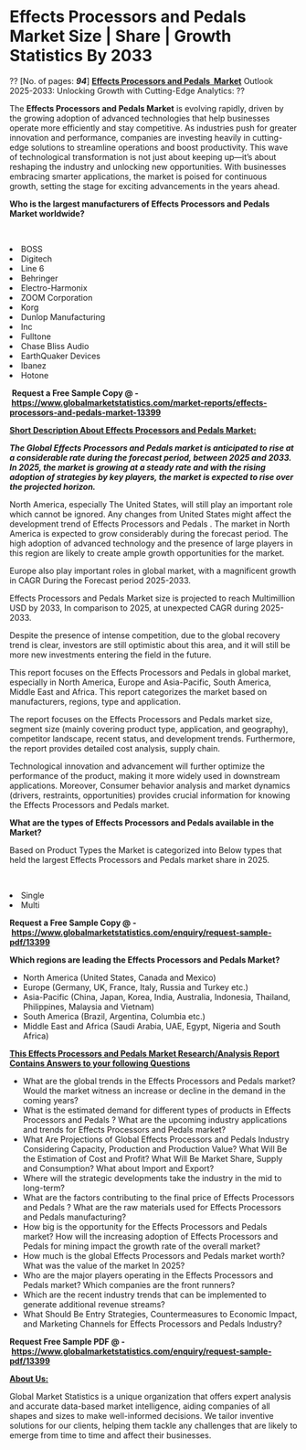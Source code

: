 <H1>Effects Processors and Pedals Market Size | Share | Growth Statistics By 2033</H1><p>?? [No. of pages:&nbsp;<strong><em>94</em></strong>]&nbsp;<strong><a href="https://www.globalmarketstatistics.com/market-reports/effects-processors-and-pedals-market-13399">Effects Processors and Pedals &nbsp;Market</a></strong>&nbsp;Outlook 2025-2033: Unlocking Growth with Cutting-Edge Analytics: ??</p><p>The <strong>Effects Processors and Pedals Market</strong> is evolving rapidly, driven by the growing adoption of advanced technologies that help businesses operate more efficiently and stay competitive. As industries push for greater innovation and performance, companies are investing heavily in cutting-edge solutions to streamline operations and boost productivity. This wave of technological transformation is not just about keeping up&mdash;it&rsquo;s about reshaping the industry and unlocking new opportunities. With businesses embracing smarter applications, the market is poised for continuous growth, setting the stage for exciting advancements in the years ahead.</p><p><strong>Who is the largest manufacturers of Effects Processors and Pedals Market worldwide?</strong></p><p>&nbsp;<li>BOSS<li> Digitech<li> Line 6<li> Behringer<li> Electro-Harmonix<li> ZOOM Corporation<li> Korg<li> Dunlop Manufacturing<li> Inc<li> Fulltone<li> Chase Bliss Audio<li> EarthQuaker Devices<li> Ibanez<li> Hotone</p><p>&nbsp;<strong>Request a Free Sample Copy @ -&nbsp;<a href="https://www.globalmarketstatistics.com/market-reports/effects-processors-and-pedals-market-13399">https://www.globalmarketstatistics.com/market-reports/effects-processors-and-pedals-market-13399</a></strong></p><p><strong><u>Short Description About Effects Processors and Pedals Market:</u></strong></p><p><strong><em>The Global Effects Processors and Pedals market is anticipated to rise at a considerable rate during the forecast period, between 2025 and 2033. In 2025, the market is growing at a steady rate and with the rising adoption of strategies by key players, the market is expected to rise over the projected horizon.</em></strong></p><p>North America, especially The United States, will still play an important role which cannot be ignored. Any changes from United States might affect the development trend of Effects Processors and Pedals . The market in North America is expected to grow considerably during the forecast period. The high adoption of advanced technology and the presence of large players in this region are likely to create ample growth opportunities for the market.</p><p>Europe also play important roles in global market, with a magnificent growth in CAGR During the Forecast period 2025-2033.</p><p>Effects Processors and Pedals Market size is projected to reach Multimillion USD by 2033, In comparison to 2025, at unexpected CAGR during 2025-2033.</p><p>Despite the presence of intense competition, due to the global recovery trend is clear, investors are still optimistic about this area, and it will still be more new investments entering the field in the future.</p><p>This report focuses on the Effects Processors and Pedals in global market, especially in North America, Europe and Asia-Pacific, South America, Middle East and Africa. This report categorizes the market based on manufacturers, regions, type and application.</p><p>The report focuses on the Effects Processors and Pedals market size, segment size (mainly covering product type, application, and geography), competitor landscape, recent status, and development trends. Furthermore, the report provides detailed cost analysis, supply chain.</p><p>Technological innovation and advancement will further optimize the performance of the product, making it more widely used in downstream applications. Moreover, Consumer behavior analysis and market dynamics (drivers, restraints, opportunities) provides crucial information for knowing the Effects Processors and Pedals market.</p><p><strong>What are the types of Effects Processors and Pedals available in the Market?</strong></p><p>Based on Product Types the Market is categorized into Below types that held the largest Effects Processors and Pedals market share in 2025.</p><p>&nbsp;<li>Single<li> Multi&nbsp;</p><p><strong>Request a Free Sample Copy @ -&nbsp;<a href="https://www.globalmarketstatistics.com/enquiry/request-sample-pdf/13399">https://www.globalmarketstatistics.com/enquiry/request-sample-pdf/13399</a></strong></p><p><strong>Which regions are leading the Effects Processors and Pedals Market?</strong></p><ul><li>North America (United States, Canada and Mexico)</li><li>Europe (Germany, UK, France, Italy, Russia and Turkey etc.)</li><li>Asia-Pacific (China, Japan, Korea, India, Australia, Indonesia, Thailand, Philippines, Malaysia and Vietnam)</li><li>South America (Brazil, Argentina, Columbia etc.)</li><li>Middle East and Africa (Saudi Arabia, UAE, Egypt, Nigeria and South Africa)</li></ul><p><strong><u>This Effects Processors and Pedals Market Research/Analysis Report Contains Answers to your following Questions</u></strong></p><ul><li>What are the global trends in the Effects Processors and Pedals market? Would the market witness an increase or decline in the demand in the coming years?</li><li>What is the estimated demand for different types of products in Effects Processors and Pedals ? What are the upcoming industry applications and trends for Effects Processors and Pedals market?</li><li>What Are Projections of Global Effects Processors and Pedals Industry Considering Capacity, Production and Production Value? What Will Be the Estimation of Cost and Profit? What Will Be Market Share, Supply and Consumption? What about Import and Export?</li><li>Where will the strategic developments take the industry in the mid to long-term?</li><li>What are the factors contributing to the final price of Effects Processors and Pedals ? What are the raw materials used for Effects Processors and Pedals manufacturing?</li><li>How big is the opportunity for the Effects Processors and Pedals market? How will the increasing adoption of Effects Processors and Pedals for mining impact the growth rate of the overall market?</li><li>How much is the global Effects Processors and Pedals market worth? What was the value of the market In 2025?</li><li>Who are the major players operating in the Effects Processors and Pedals market? Which companies are the front runners?</li><li>Which are the recent industry trends that can be implemented to generate additional revenue streams?</li><li>What Should Be Entry Strategies, Countermeasures to Economic Impact, and Marketing Channels for Effects Processors and Pedals Industry?</li></ul><p><strong>Request Free Sample PDF @ -&nbsp;<a href="https://www.globalmarketstatistics.com/enquiry/request-sample-pdf/13399">https://www.globalmarketstatistics.com/enquiry/request-sample-pdf/13399</a></strong></p><p><strong><u>About Us:</u></strong></p><p>Global Market Statistics&nbsp;is a unique organization that offers expert analysis and accurate data-based market intelligence, aiding companies of all shapes and sizes to make well-informed decisions. We tailor inventive solutions for our clients, helping them tackle any challenges that are likely to emerge from time to time and affect their businesses.</p>
